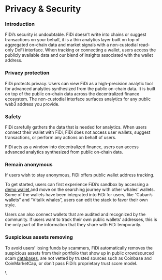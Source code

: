 # Privacy & Security

### Introduction

FiDi’s security is undoubtable. FiDi doesn’t write into chains or suggest transactions on your behalf, it is a thin analytics layer built on top of aggregated on-chain data and market signals with a non-custodial read-only DeFi interface. When tracking or connecting a wallet, users access the publicly available data and our blend of insights associated with the wallet address.&#x20;

### Privacy protection

FiDi protects privacy. Users can view FiDi as a high-precision analytic tool for advanced analytics synthesized from the public on-chain data. It is built on top of the public on-chain data across the decentralized finance ecosystem. The non-custodial interface surfaces analytics for any public web3 address you provide.

### Safety

FiDi carefully gathers the data that is needed for analytics. When users connect their wallet with FiDi, FiDi does not access user wallets, suggest transactions, or perform any actions on behalf of users.

FiDi acts as a window into decentralized finance, users can access advanced analytics synthesized from public on-chain data.&#x20;

### Remain anonymous

If users wish to stay anonymous, FiDi offers public wallet address tracking.&#x20;

To get started, users can first experience FiDi’s sandbox by accessing a [demo wallet ](https://app.fidi.tech/portfolio/?wallet\_id=0xb9b8ef61b7851276b0239757a039d54a23804cbb)and move on the searching journey with other whales’ wallets. Some of the wallets have been integrated into FiDi for users, like “Cuban’s wallets” and “Vitalik whales”, users can edit the stack to favor their own style.

Users can also connect wallets that are audited and recognized by the community. If users want to track their own public wallets’ addresses, this is the only part of the information that they share with FiDi temporarily.&#x20;

### Suspicious assets removing

To avoid users’ losing funds by scammers, FiDi automatically removes the suspicious assets from their portfolio that show up in public crowdsourced scam [databases](https://github.com/cryptoscamdb), are not vetted by trusted sources such as Coinbase and CoinMarketCap, or don’t pass FiDi’s proprietary trust score model.

\
